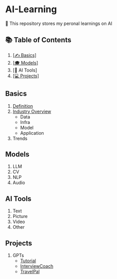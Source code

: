 # AI-Learning

🎉 This repository stores my peronal learnings on AI  

## 📚 Table of Contents
1. [[✍️ Basics]](Basics)
2. [[🎓 Models]](Models)
3. [🎯 AI Tools]
4. [[💻 Projects]](Projects)

## Basics
1. [Definition](Basics/Definition.md)
2. [Industry Overview](Industry.md)
   - Data
   - Infra
   - Model
   - Application
4. Trends

## Models
1. LLM
2. CV
3. NLP
4. Audio

## AI Tools
1. Text
2. Picture
3. Video
4. Other

## Projects
1. GPTs
   - [Tutorial](Projects/GPTs_Tutorial.md)
   - [InterviewCoach](https://chat.openai.com/g/g-J9gan1hJo-interviewbot)
   - [TravelPal](https://chat.openai.com/g/g-3ZUqpPuYw-travelpal)


